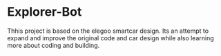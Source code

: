 # Explorer-Bot

Thhis project is based on the elegoo smartcar design. Its an attempt to expand and improve the original code and car design while also learning more about coding and building. 
